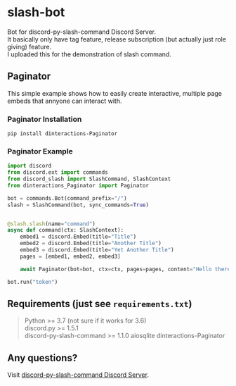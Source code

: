# slash-bot
Bot for discord-py-slash-command Discord Server.  
It basically only have tag feature, release subscription 
(but actually just role giving) feature.  
I uploaded this for the demonstration of slash command.

## Paginator
This simple example shows how to easily create interactive, multiple page embeds that annyone can interact with.
### Paginator Installation

```
pip install dinteractions-Paginator
```

### Paginator Example

```py
import discord
from discord.ext import commands
from discord_slash import SlashCommand, SlashContext
from dinteractions_Paginator import Paginator

bot = commands.Bot(command_prefix="/")
slash = SlashCommand(bot, sync_commands=True)


@slash.slash(name="command")
async def command(ctx: SlashContext):
    embed1 = discord.Embed(title="Title")
    embed2 = discord.Embed(title="Another Title")
    embed3 = discord.Embed(title="Yet Another Title")
    pages = [embed1, embed2, embed3]

    await Paginator(bot=bot, ctx=ctx, pages=pages, content="Hello there")

bot.run("token")

```

## Requirements (just see `requirements.txt`)

> Python >= 3.7 (not sure if it works for 3.6)  
> discord.py >= 1.5.1  
> discord-py-slash-command >= 1.1.0 
> aiosqlite
> dinteractions-Paginator

## Any questions?
Visit [discord-py-slash-command Discord Server](https://discord.gg/KkgMBVuEkx).
